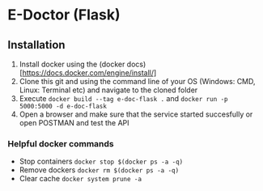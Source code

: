 # E-Doctor (Flask)
## Installation
1. Install docker using the (docker docs)[https://docs.docker.com/engine/install/] 
2. Clone this git and using the command line of your OS (Windows: CMD, Linux: Terminal etc) and navigate to the cloned folder
3. Execute `docker build --tag e-doc-flask .` and `docker run -p 5000:5000 -d e-doc-flask`
4. Open a browser and make sure that the service started succesfully or open POSTMAN and test the API

### Helpful docker commands
* Stop containers `docker stop $(docker ps -a -q)`
* Remove dockers `docker rm $(docker ps -a -q)`
* Clear cache `docker system prune -a`
